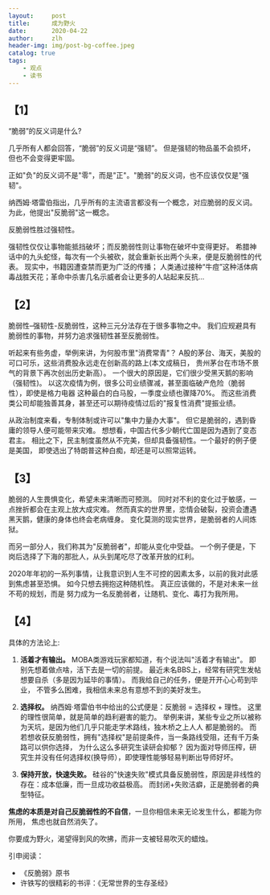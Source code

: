```yaml
---
layout:     post
title:      成为野火
date:       2020-04-22
author:     zlh
header-img: img/post-bg-coffee.jpeg
catalog: true
tags:
    - 观点
    - 读书
---
```

## 【1】 
“脆弱”的反义词是什么?

几乎所有人都会回答，“脆弱”的反义词是“强韧”。
但是强韧的物品虽不会损坏，但也不会变得更牢固。

正如"负"的反义词不是"零"，而是"正"。"脆弱"的反义词，也不应该仅仅是"强韧"。

纳西姆·塔雷伯指出，几乎所有的主流语言都没有一个概念，对应脆弱的反义词。
为此，他提出"反脆弱"这一概念。

反脆弱性胜过强韧性。

强韧性仅仅让事物能抵挡破坏；而反脆弱性则让事物在破坏中变得更好。
希腊神话中的九头蛇怪，每次有一个头被砍，就会重新长出两个头来，便是反脆弱性的代表。
现实中，书籍因遭查禁而更为广泛的传播；
人类通过接种“牛痘”这种活体病毒战胜天花；革命中杀害几名示威者会让更多的人站起来反抗... 


## 【2】 
脆弱性–强韧性-反脆弱性，这种三元分法存在于很多事物之中。
我们应规避具有脆弱性的事物，并努力追求强韧性甚至反脆弱性。

听起来有些务虚，举例来讲，为何股市里"消费常青"？
A股的茅台、海天，美股的可口可乐，这些消费股永远走在创新高的路上(本文成稿日，
贵州茅台在市场不景气的背景下再次创出历史新高）。
一个很大的原因是，它们很少受黑天鹅的影响（强韧性)。
以这次疫情为例，很多公司业绩骤减，甚至面临破产危险（脆弱性），即使是格力电器
这种最白的白马股，一季度业绩也骤降70%。
而这些消费类公司却能独善其身，甚至还可以期待疫情过后的"报复性消费"提振业绩。 

从政治制度来看，专制体制或许可以"集中力量办大事"。
但它是脆弱的，遇到昏庸的领导人便可能带来灾难。
想想看，中国古代多少朝代亡国是因为遇到了变态君主。
相比之下，民主制度虽然从不完美，但却具备强韧性。一个最好的例子便是美国，
即使选出了特朗普这种白痴，却还是可以照常运转。

## 【3】
脆弱的人生畏惧变化，希望未来清晰而可预测。
同时对不利的变化过于敏感，一点挫折都会在主观上放大成灾难。
然而真实的世界里，恋情会破裂，投资会遭遇黑天鹅，健康的身体也终会老病缠身。
变化莫测的现实世界，是脆弱者的人间炼狱。

而另一部分人，我们称其为"反脆弱者"，却能从变化中受益。
一个例子便是，下岗后选择了下海的那批人，从头到尾吃尽了改革开放的红利。

2020年年初的一系列事情，让我意识到人生不可控的因素太多，以前的我对此感到焦虑甚至恐惧。
如今只想去拥抱这种随机性。
真正应该做的，不是对未来一丝不苟的规划，而是
努力成为一名反脆弱者，让随机、变化、毒打为我所用。

## 【4】
具体的方法论上:

1. **活着才有输出。**
MOBA类游戏玩家都知道，有个说法叫"活着才有输出"。
即别先想着做点啥，活下去是一切的前提。
最近未名BBS上，经常有研究生发帖想要自杀（多是因为延毕的事情）。
而我给自己的任务，便是开开心心苟到毕业，
不管多么困难，我相信未来总有意想不到的美好发生。

2. **选择权。**
纳西姆·塔雷伯书中给出的公式便是：反脆弱 = 选择权 + 理性。
这里的理性很简单，就是简单的趋利避害的能力。 
举例来讲，某些专业之所以被称为天坑，是因为他们几乎只能走学术路线，独木桥之上人人
都是脆弱的。
而若想收获反脆弱性，拥有"选择权"是前提条件，当一条路线受阻，还有千万条路可以供你选择，
为什么这么多研究生读研会抑郁？
因为面对导师压榨，研究生并没有任何选择权(换导师），即使理性能够轻易判断出导师好坏。

3. **保持开放，快速失败。**
硅谷的"快速失败"模式具备反脆弱性，原因是非线性的存在：成本低廉，而一旦成功收益极高。
而封闭+失败洁癖，正是脆弱者的典型特征。


**焦虑的本质是对自己反脆弱性的不自信**，一旦你相信未来无论发生什么，都能为你所用，
焦虑也就自然消失了。

你要成为野火，渴望得到风的吹拂，而非一支被轻易吹灭的蜡烛。

引申阅读：
- 《反脆弱》原书
- 许铁写的很精彩的书评：《无常世界的生存圣经》


